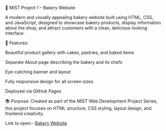 🍰 MIST Project 1 – Bakery Website

A modern and visually appealing bakery website built using HTML, CSS, and JavaScript, designed to showcase bakery products, display information about the shop, and attract customers with a clean, delicious-looking interface.

🎯 Features:

Beautiful product gallery with cakes, pastries, and baked items

Separate About page describing the bakery and its chefs

Eye-catching banner and layout

Fully responsive design for all screen sizes

Deployed via GitHub Pages

📚 Purpose:
Created as part of the MIST Web Development Project Series, this project focuses on HTML structure, CSS styling, layout design, and frontend creativity.

Link to open:- [Bakery Website](https://keshavkrishnamit.github.io/MIST_Project1_WebDev/)

